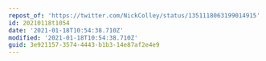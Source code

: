 ```yaml
---
repost_of: 'https://twitter.com/NickColley/status/1351118063199014915'
id: 20210118t1054
date: '2021-01-18T10:54:38.710Z'
modified: '2021-01-18T10:54:38.710Z'
guid: 3e921157-3574-4443-b1b3-14e87af2e4e9
---
```

 
